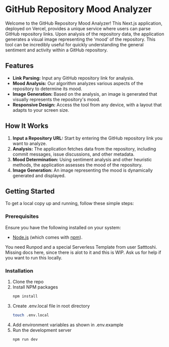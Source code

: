 # GitHub Repository Mood Analyzer

Welcome to the GitHub Repository Mood Analyzer! This Next.js application, deployed on Vercel, provides a unique service where users can parse GitHub repository links. Upon analysis of the repository data, the application generates a visual image representing the 'mood' of the repository. This tool can be incredibly useful for quickly understanding the general sentiment and activity within a GitHub repository.

## Features

- **Link Parsing:** Input any GitHub repository link for analysis.
- **Mood Analysis:** Our algorithm analyzes various aspects of the repository to determine its mood.
- **Image Generation:** Based on the analysis, an image is generated that visually represents the repository's mood.
- **Responsive Design:** Access the tool from any device, with a layout that adapts to your screen size.

## How It Works

1. **Input a Repository URL:** Start by entering the GitHub repository link you want to analyze.
2. **Analysis:** The application fetches data from the repository, including commit messages, issue discussions, and other metadata.
3. **Mood Determination:** Using sentiment analysis and other heuristic methods, the application assesses the mood of the repository.
4. **Image Generation:** An image representing the mood is dynamically generated and displayed.

## Getting Started

To get a local copy up and running, follow these simple steps:

### Prerequisites

Ensure you have the following installed on your system:

- [Node.js](https://nodejs.org/en/download/) (which comes with [npm](http://npmjs.com)).

You need Runpod and a special Serverless Template from user Satttoshi.
Missing docs here, since there is alot to it and this is WIP. Ask us for help if you want to run this locally.

### Installation

1. Clone the repo
2. Install NPM packages
   ```sh
   npm install
   ```
3. Create .env.local file in root directory
   ```sh
   touch .env.local
   ```
4. Add environment variables as shown in .env.example
5. Run the development server
   ```sh
   npm run dev
   ```

